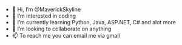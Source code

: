 - 👋 Hi, I’m @MaverickSkyline
- 👀 I’m interested in coding
- 🌱 I’m currently learning Python, Java, ASP.NET, C# and alot more
- 💞️ I’m looking to collaborate on anything
- 📫 To reach me you can email me via gmail

<!---
MaverickSkyline/MaverickSkyline is a ✨ special ✨ repository because its `README.md` (this file) appears on your GitHub profile.
You can click the Preview link to take a look at your changes.
--->
